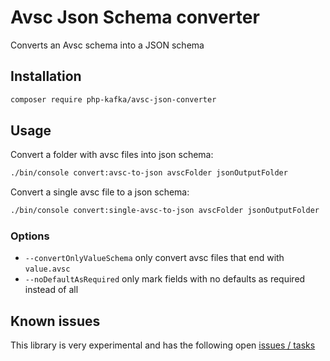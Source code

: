 # Avsc Json Schema converter
Converts an Avsc schema into a JSON schema

## Installation
```bash
composer require php-kafka/avsc-json-converter
```

## Usage
Convert a folder with avsc files into json schema:
```bash
./bin/console convert:avsc-to-json avscFolder jsonOutputFolder
```
Convert a single avsc file to a json schema:
```bash
./bin/console convert:single-avsc-to-json avscFolder jsonOutputFolder
```
### Options
- `--convertOnlyValueSchema` only convert avsc files that end with `value.avsc`
- `--noDefaultAsRequired` only mark fields with no defaults as required instead of all

## Known issues
This library is very experimental and has the following open [issues / tasks](https://github.com/php-kafka/avsc-json-converter/issues)